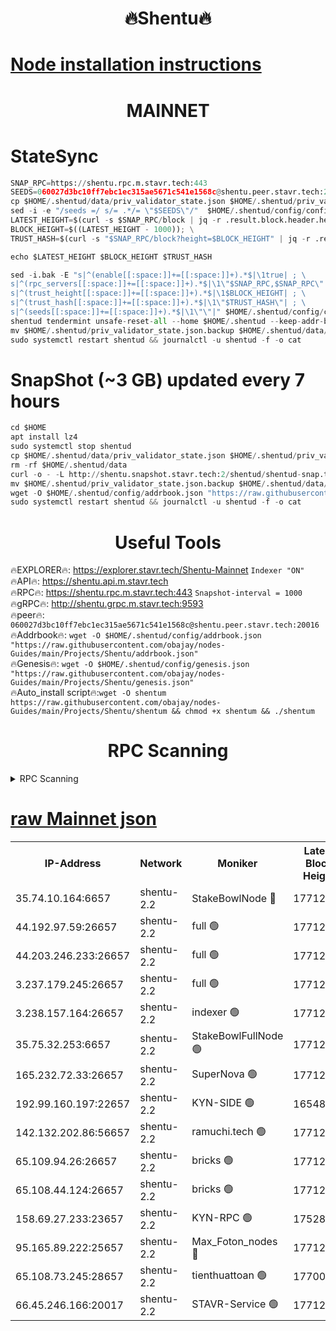 <h1 align="center"> 🔥Shentu🔥</h1>

[Node installation instructions](https://github.com/obajay/nodes-Guides/tree/main/Projects/Shentu)
=
<h1 align="center"> MAINNET</h1>

# StateSync
```python
SNAP_RPC=https://shentu.rpc.m.stavr.tech:443
SEEDS=060027d3bc10ff7ebc1ec315ae5671c541e1568c@shentu.peer.stavr.tech:20016
cp $HOME/.shentud/data/priv_validator_state.json $HOME/.shentud/priv_validator_state.json.backup
sed -i -e "/seeds =/ s/= .*/= \"$SEEDS\"/"  $HOME/.shentud/config/config.toml
LATEST_HEIGHT=$(curl -s $SNAP_RPC/block | jq -r .result.block.header.height); \
BLOCK_HEIGHT=$((LATEST_HEIGHT - 1000)); \
TRUST_HASH=$(curl -s "$SNAP_RPC/block?height=$BLOCK_HEIGHT" | jq -r .result.block_id.hash)

echo $LATEST_HEIGHT $BLOCK_HEIGHT $TRUST_HASH

sed -i.bak -E "s|^(enable[[:space:]]+=[[:space:]]+).*$|\1true| ; \
s|^(rpc_servers[[:space:]]+=[[:space:]]+).*$|\1\"$SNAP_RPC,$SNAP_RPC\"| ; \
s|^(trust_height[[:space:]]+=[[:space:]]+).*$|\1$BLOCK_HEIGHT| ; \
s|^(trust_hash[[:space:]]+=[[:space:]]+).*$|\1\"$TRUST_HASH\"| ; \
s|^(seeds[[:space:]]+=[[:space:]]+).*$|\1\"\"|" $HOME/.shentud/config/config.toml
shentud tendermint unsafe-reset-all --home $HOME/.shentud --keep-addr-book
mv $HOME/.shentud/priv_validator_state.json.backup $HOME/.shentud/data/priv_validator_state.json
sudo systemctl restart shentud && journalctl -u shentud -f -o cat
```
# SnapShot (~3 GB) updated every 7 hours
```python
cd $HOME
apt install lz4
sudo systemctl stop shentud
cp $HOME/.shentud/data/priv_validator_state.json $HOME/.shentud/priv_validator_state.json.backup
rm -rf $HOME/.shentud/data
curl -o - -L http://shentu.snapshot.stavr.tech:2/shentud/shentud-snap.tar.lz4 | lz4 -c -d - | tar -x -C $HOME/.shentud --strip-components 2
mv $HOME/.shentud/priv_validator_state.json.backup $HOME/.shentud/data/priv_validator_state.json
wget -O $HOME/.shentud/config/addrbook.json "https://raw.githubusercontent.com/obajay/nodes-Guides/main/Projects/Shentu/addrbook.json"
sudo systemctl restart shentud && journalctl -u shentud -f -o cat
```

 <h1 align="center"> Useful Tools</h1>

🔥EXPLORER🔥:     https://explorer.stavr.tech/Shentu-Mainnet        `Indexer "ON"` \
🔥API🔥:          https://shentu.api.m.stavr.tech \
🔥RPC🔥:          https://shentu.rpc.m.stavr.tech:443              `Snapshot-interval = 1000` \
🔥gRPC🔥:         http://shentu.grpc.m.stavr.tech:9593 \
🔥peer🔥:         `060027d3bc10ff7ebc1ec315ae5671c541e1568c@shentu.peer.stavr.tech:20016` \
🔥Addrbook🔥:  `wget -O $HOME/.shentud/config/addrbook.json "https://raw.githubusercontent.com/obajay/nodes-Guides/main/Projects/Shentu/addrbook.json"` \
🔥Genesis🔥:  `wget -O $HOME/.shentud/config/genesis.json "https://raw.githubusercontent.com/obajay/nodes-Guides/main/Projects/Shentu/genesis.json"` \
🔥Auto_install script🔥:`wget -O shentum https://raw.githubusercontent.com/obajay/nodes-Guides/main/Projects/Shentu/shentum && chmod +x shentum && ./shentum`

<h1 align="center"> RPC Scanning</h1>

<details>
<summary>RPC Scanning</summary>

<h2 align="center"> We scan nodes in real time every 4 hours. And we provide the final result of RPC endpoints.
We cannot influence the operation of these nodes in any way. </h2>


```python
If Voting Power is higher than 0 --> then the Node is a validator of the network and may be subject to attack and be a potential threat to the chain.
```
```python
We marked such validators with a red symbol
```

</details>

[raw Mainnet json](https://rpc-check.shentum.stavr.tech/shentum/rpc-shentum-result.json)
=


<table><tr><th>IP-Address</th><th>Network</th><th>Moniker</th><th>Latest Block Height</th><th>Earliest Block Height</th><th>Catching Up</th><th>Tx Index</th><th>Voting Power</th><th>Scan Time</th></tr><tr><td>35.74.10.164:6657</td><td>shentu-2.2</td><td>StakeBowlNode 🔴</td><td>17712265</td><td>8308501</td><td>False</td><td>on</td><td>50178</td><td>2024-03-20T00:35:59.216606738UTC</td></tr><tr><td>44.192.97.59:26657</td><td>shentu-2.2</td><td>full 🟢</td><td>17712264</td><td>9786901</td><td>False</td><td>on</td><td>0</td><td>2024-03-20T00:35:55.913520119UTC</td></tr><tr><td>44.203.246.233:26657</td><td>shentu-2.2</td><td>full 🟢</td><td>17712266</td><td>9786901</td><td>False</td><td>on</td><td>0</td><td>2024-03-20T00:36:07.997114748UTC</td></tr><tr><td>3.237.179.245:26657</td><td>shentu-2.2</td><td>full 🟢</td><td>17712267</td><td>9786901</td><td>False</td><td>on</td><td>0</td><td>2024-03-20T00:36:16.780699036UTC</td></tr><tr><td>3.238.157.164:26657</td><td>shentu-2.2</td><td>indexer 🟢</td><td>17712269</td><td>9786901</td><td>False</td><td>on</td><td>0</td><td>2024-03-20T00:36:28.022466470UTC</td></tr><tr><td>35.75.32.253:6657</td><td>shentu-2.2</td><td>StakeBowlFullNode 🟢</td><td>17712273</td><td>10470762</td><td>False</td><td>on</td><td>0</td><td>2024-03-20T00:36:49.974682751UTC</td></tr><tr><td>165.232.72.33:26657</td><td>shentu-2.2</td><td>SuperNova 🟢</td><td>17712273</td><td>15936001</td><td>False</td><td>off</td><td>0</td><td>2024-03-20T00:36:48.686014849UTC</td></tr><tr><td>192.99.160.197:22657</td><td>shentu-2.2</td><td>KYN-SIDE 🟢</td><td>16548432</td><td>16083091</td><td>False</td><td>on</td><td>0</td><td>2024-03-20T00:37:41.293050682UTC</td></tr><tr><td>142.132.202.86:56657</td><td>shentu-2.2</td><td>ramuchi.tech 🟢</td><td>17712280</td><td>16196001</td><td>False</td><td>on</td><td>0</td><td>2024-03-20T00:37:30.526278739UTC</td></tr><tr><td>65.109.94.26:26657</td><td>shentu-2.2</td><td>bricks 🟢</td><td>17712281</td><td>16401001</td><td>False</td><td>on</td><td>0</td><td>2024-03-20T00:37:37.494282255UTC</td></tr><tr><td>65.108.44.124:26657</td><td>shentu-2.2</td><td>bricks 🟢</td><td>17712282</td><td>16401001</td><td>False</td><td>on</td><td>0</td><td>2024-03-20T00:37:41.600388239UTC</td></tr><tr><td>158.69.27.233:23657</td><td>shentu-2.2</td><td>KYN-RPC 🟢</td><td>17528125</td><td>16778677</td><td>False</td><td>on</td><td>0</td><td>2024-03-20T00:37:28.242191536UTC</td></tr><tr><td>95.165.89.222:25657</td><td>shentu-2.2</td><td>Max_Foton_nodes 🔴</td><td>17712275</td><td>17144052</td><td>False</td><td>on</td><td>2408</td><td>2024-03-20T00:37:00.830831581UTC</td></tr><tr><td>65.108.73.245:28657</td><td>shentu-2.2</td><td>tienthuattoan 🟢</td><td>17700110</td><td>17399930</td><td>False</td><td>on</td><td>0</td><td>2024-03-20T00:37:01.139741572UTC</td></tr><tr><td>66.45.246.166:20017</td><td>shentu-2.2</td><td>STAVR-Service 🟢</td><td>17712279</td><td>17704501</td><td>False</td><td>on</td><td>0</td><td>2024-03-20T00:37:37.152854244UTC</td></tr></table>
